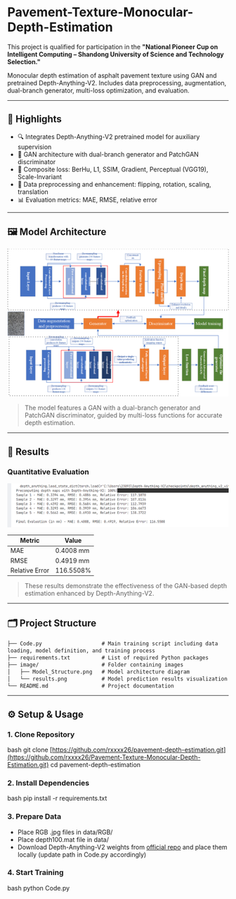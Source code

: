 # Pavement-Texture-Monocular-Depth-Estimation

This project is qualified for participation in the **"National Pioneer Cup on Intelligent Computing – Shandong University of Science and Technology Selection."**

Monocular depth estimation of asphalt pavement texture using GAN and pretrained Depth-Anything-V2. Includes data preprocessing, augmentation, dual-branch generator, multi-loss optimization, and evaluation.

---

## 📌 Highlights

- 🔍 Integrates Depth-Anything-V2 pretrained model for auxiliary supervision  
- 🧠 GAN architecture with dual-branch generator and PatchGAN discriminator  
- 🧪 Composite loss: BerHu, L1, SSIM, Gradient, Perceptual (VGG19), Scale-Invariant  
- 🧰 Data preprocessing and enhancement: flipping, rotation, scaling, translation  
- 📊 Evaluation metrics: MAE, RMSE, relative error  

---

## 🖼️ Model Architecture

![Model Structure](image/Model_Structure.png)

> The model features a GAN with a dual-branch generator and PatchGAN discriminator, guided by multi-loss functions for accurate depth estimation.

---

## 🎯 Results

### Quantitative Evaluation

![Result](image/results.png)  

| Metric         | Value          |
| -------------- | -------------- |
| MAE            | 0.4008 mm     |
| RMSE           | 0.4919 mm     |
| Relative Error | 116.5508%     |


> These results demonstrate the effectiveness of the GAN-based depth estimation enhanced by Depth-Anything-V2.

---

## 🗂️ Project Structure

```
├── Code.py                   # Main training script including data loading, model definition, and training process
├── requirements.txt          # List of required Python packages
├── image/                    # Folder containing images
│   ├── Model_Structure.png   # Model architecture diagram
│   └── results.png           # Model prediction results visualization
└── README.md                 # Project documentation

```

---

## ⚙️ Setup & Usage

### 1. Clone Repository
bash
git clone [https://github.com/rxxxx26/pavement-depth-estimation.git](https://github.com/rxxxx26/Pavement-Texture-Monocular-Depth-Estimation.git)
cd pavement-depth-estimation


### 2. Install Dependencies
bash
pip install -r requirements.txt


### 3. Prepare Data
- Place RGB .jpg files in data/RGB/
- Place depth100.mat file in data/
- Download Depth-Anything-V2 weights from [official repo](https://github.com/DepthAnything/Depth-Anything-V2) and place them locally (update path in Code.py accordingly)

### 4. Start Training
bash
python Code.py
